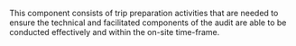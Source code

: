 This component consists of trip preparation activities that are needed to ensure the technical and facilitated components of the audit are able to be conducted effectively and within the on-site time-frame. 

